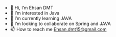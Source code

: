 - 👋 Hi, I’m Ehsan DMT
- 👀 I’m interested in Java 
- 🌱 I’m currently learning JAVA
- 💞️ I’m looking to collaborate on Spring and JAVA
- 📫 How to reach me Ehsan.dmt15@gmail.com
